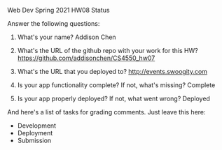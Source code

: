 
Web Dev Spring 2021 HW08 Status

Answer the following questions:


1. What's your name?
Addison Chen


2. What's the URL of the github repo with your work for this HW?
https://github.com/addisonchen/CS4550_hw07


3. What's the URL that you deployed to?
http://events.swoogity.com


4. Is your app functionality complete? If not, what's missing?
Complete


5. Is your app properly deployed? If not, what went wrong?
Deployed



And here's a list of tasks for grading comments. Just leave this here:
 - Development
 - Deployment
 - Submission
